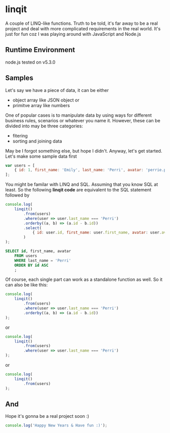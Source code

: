 # linqit
A couple of LINQ-like functions.
Truth to be told, it's far away to be a real project and deal with more complicated requirements in the real world.
It's just for fun coz I was playing around with JavaScript and Node.js


## Runtime Environment
node.js
tested on v5.3.0


## Samples
Let's say we have a piece of data, it can be either
* object array like JSON object or
* primitve array like numbers

One of popular cases is to manipulate data by using ways for different business rules, scenarios or whatever you name it.
However, these can be divided into may be three categories:
* fitering
* sorting and
joining data

May be I forgot something else, but hope I didn't. Anyway, let's get started.
Let's make some sample data first
```javascript
var users = [
    { id: 1, first_name: 'Emily', last_name: 'Perri', avatar: 'perrie.png' }
];
```

You might be familar with LINQ and SQL. Assuming that you know SQL at least.
So the following **linqit code** are equivalent to the SQL statement followed by
```javascript
console.log(
    linqit()
        .from(users)
        .where(user => user.last_name === 'Perri')
        .orderby((a, b) => (a.id - b.id))
        .select(
            { id: user.id, first_name: user.first_name, avatar: user.avatar }
        )
);
```

```sql
SELECT id, first_name, avatar
    FROM users
    WHERE last_name = 'Perri'
    ORDER BY id ASC
    ;
```


Of course, each single part can work as a standalone function as well. So it can also be like this:

```javascript
console.log(
    linqit()
        .from(users)
        .where(user => user.last_name === 'Perri')
        .orderby((a, b) => (a.id - b.id))
);
```
or
```javascript
console.log(
    linqit()
        .from(users)
        .where(user => user.last_name === 'Perri')
);
```
or
```javascript
console.log(
    linqit()
        .from(users)
);
```


## And
Hope it's gonna be a real project soon :)

```javascript
console.log('Happy New Years & Have fun :)');
```
